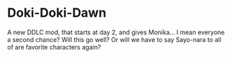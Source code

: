 # Doki-Doki-Dawn
A new DDLC mod, that starts at day 2, and gives Monika... I mean everyone a second chance? Will this go well? Or will we have to say Sayo-nara to all of are favorite characters again?
